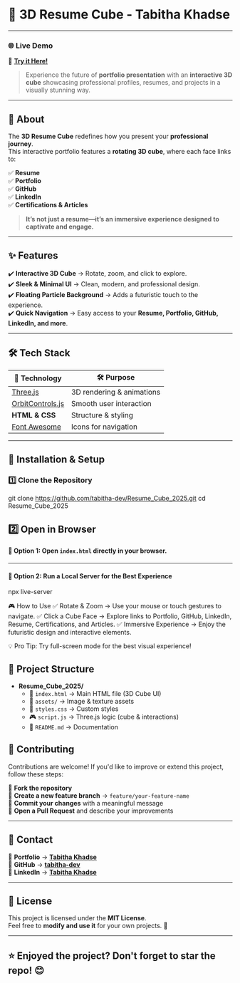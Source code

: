 # 🚀 3D Resume Cube - Tabitha Khadse  

---

### 🌐 Live Demo  
🔗 **[Try it Here!](https://replit.com/@TabithaK/Resume-Cube-2025)**  

> Experience the future of **portfolio presentation** with an **interactive 3D cube** showcasing professional profiles, resumes, and projects in a visually stunning way.  

---

## 📜 About  

The **3D Resume Cube** redefines how you present your **professional journey**.  
This interactive portfolio features a **rotating 3D cube**, where each face links to:  

✅ **Resume**  
✅ **Portfolio**  
✅ **GitHub**  
✅ **LinkedIn**  
✅ **Certifications & Articles**  

> **It’s not just a resume—it’s an immersive experience designed to captivate and engage.**  

---

## ✨ Features  

✔️ **Interactive 3D Cube** → Rotate, zoom, and click to explore.  
✔️ **Sleek & Minimal UI** → Clean, modern, and professional design.  
✔️ **Floating Particle Background** → Adds a futuristic touch to the experience.  
✔️ **Quick Navigation** → Easy access to your **Resume, Portfolio, GitHub, LinkedIn, and more**.  

---

## 🛠 Tech Stack  

| 🚀 Technology | 🛠 Purpose |
|--------------|----------|
| [Three.js](https://threejs.org/) | 3D rendering & animations |
| [OrbitControls.js](https://threejs.org/docs/#examples/en/controls/OrbitControls) | Smooth user interaction |
| **HTML & CSS** | Structure & styling |
| [Font Awesome](https://fontawesome.com/) | Icons for navigation |

---

## 🔧 Installation & Setup  

### 1️⃣ Clone the Repository  


git clone https://github.com/tabitha-dev/Resume_Cube_2025.git
cd Resume_Cube_2025

## 2️⃣ Open in Browser  

#### 🔹 **Option 1:** Open `index.html` directly in your browser.  

---

#### 🔹 **Option 2:** Run a Local Server for the Best Experience  


npx live-server

🎮 How to Use
✅ Rotate & Zoom → Use your mouse or touch gestures to navigate.
✅ Click a Cube Face → Explore links to Portfolio, GitHub, LinkedIn, Resume, Certifications, and Articles.
✅ Immersive Experience → Enjoy the futuristic design and interactive elements.

💡 Pro Tip: Try full-screen mode for the best visual experience!

## 📂 Project Structure  

- **Resume_Cube_2025/**
  - 📄 `index.html` → Main HTML file (3D Cube UI)  
  - 📂 `assets/` → Image & texture assets  
  - 🎨 `styles.css` → Custom styles  
  - 🎮 `script.js` → Three.js logic (cube & interactions)  
  - 📖 `README.md` → Documentation  

## 🤝 Contributing  

Contributions are welcome! If you'd like to improve or extend this project, follow these steps:  

🔹 **Fork the repository**  
🔹 **Create a new feature branch** → `feature/your-feature-name`  
🔹 **Commit your changes** with a meaningful message  
🔹 **Open a Pull Request** and describe your improvements  

---

## 📧 Contact  

📌 **Portfolio** → [**Tabitha Khadse**](https://code.tabitha.dev/)  
🐙 **GitHub** → [**tabitha-dev**](https://github.com/tabitha-dev)  
💼 **LinkedIn** → [**Tabitha Khadse**](https://www.linkedin.com/in/tabitha-dev/)  

---

## 📜 License  

This project is licensed under the **MIT License**.  
Feel free to **modify and use it** for your own projects. 🚀  

---

## ⭐ **Enjoyed the project? Don't forget to star the repo!** 😊  




